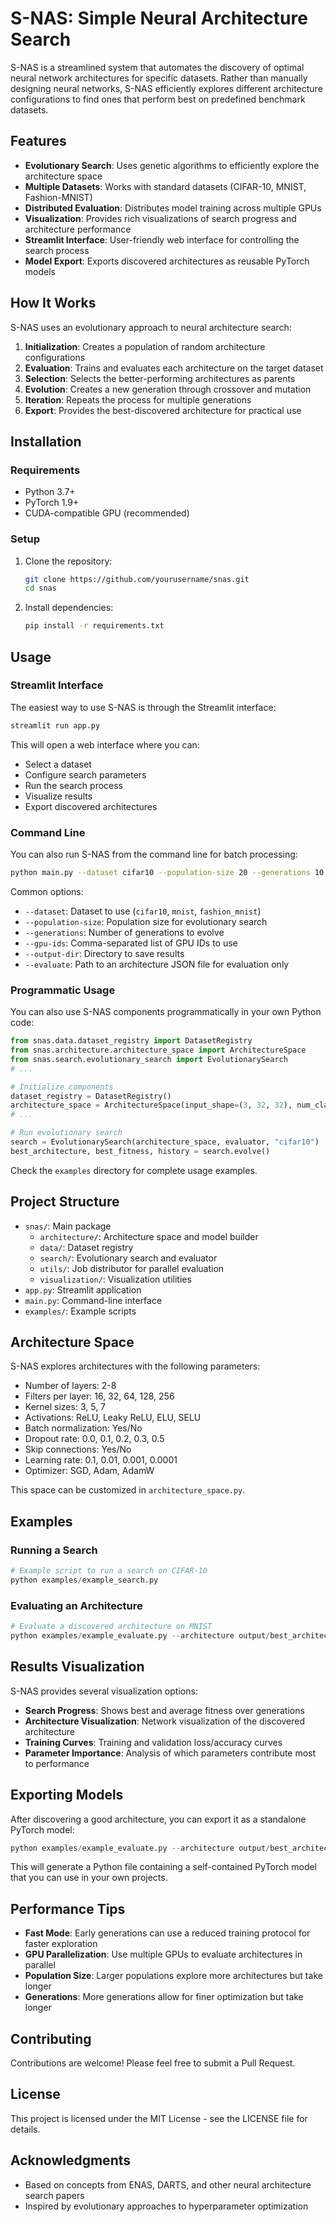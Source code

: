 # S-NAS: Simple Neural Architecture Search

S-NAS is a streamlined system that automates the discovery of optimal neural network architectures for specific datasets. Rather than manually designing neural networks, S-NAS efficiently explores different architecture configurations to find ones that perform best on predefined benchmark datasets.

## Features

- **Evolutionary Search**: Uses genetic algorithms to efficiently explore the architecture space
- **Multiple Datasets**: Works with standard datasets (CIFAR-10, MNIST, Fashion-MNIST)
- **Distributed Evaluation**: Distributes model training across multiple GPUs
- **Visualization**: Provides rich visualizations of search progress and architecture performance
- **Streamlit Interface**: User-friendly web interface for controlling the search process
- **Model Export**: Exports discovered architectures as reusable PyTorch models

## How It Works

S-NAS uses an evolutionary approach to neural architecture search:

1. **Initialization**: Creates a population of random architecture configurations
2. **Evaluation**: Trains and evaluates each architecture on the target dataset
3. **Selection**: Selects the better-performing architectures as parents
4. **Evolution**: Creates a new generation through crossover and mutation
5. **Iteration**: Repeats the process for multiple generations
6. **Export**: Provides the best-discovered architecture for practical use

## Installation

### Requirements

- Python 3.7+
- PyTorch 1.9+
- CUDA-compatible GPU (recommended)

### Setup

1. Clone the repository:
   ```bash
   git clone https://github.com/yourusername/snas.git
   cd snas
   ```

2. Install dependencies:
   ```bash
   pip install -r requirements.txt
   ```

## Usage

### Streamlit Interface

The easiest way to use S-NAS is through the Streamlit interface:

```bash
streamlit run app.py
```

This will open a web interface where you can:
- Select a dataset
- Configure search parameters
- Run the search process
- Visualize results
- Export discovered architectures

### Command Line

You can also run S-NAS from the command line for batch processing:

```bash
python main.py --dataset cifar10 --population-size 20 --generations 10 --gpu-ids 0,1
```

Common options:
- `--dataset`: Dataset to use (`cifar10`, `mnist`, `fashion_mnist`)
- `--population-size`: Population size for evolutionary search
- `--generations`: Number of generations to evolve
- `--gpu-ids`: Comma-separated list of GPU IDs to use
- `--output-dir`: Directory to save results
- `--evaluate`: Path to an architecture JSON file for evaluation only

### Programmatic Usage

You can also use S-NAS components programmatically in your own Python code:

```python
from snas.data.dataset_registry import DatasetRegistry
from snas.architecture.architecture_space import ArchitectureSpace
from snas.search.evolutionary_search import EvolutionarySearch
# ...

# Initialize components
dataset_registry = DatasetRegistry()
architecture_space = ArchitectureSpace(input_shape=(3, 32, 32), num_classes=10)
# ...

# Run evolutionary search
search = EvolutionarySearch(architecture_space, evaluator, "cifar10")
best_architecture, best_fitness, history = search.evolve()
```

Check the `examples` directory for complete usage examples.

## Project Structure

- `snas/`: Main package
  - `architecture/`: Architecture space and model builder
  - `data/`: Dataset registry
  - `search/`: Evolutionary search and evaluator
  - `utils/`: Job distributor for parallel evaluation
  - `visualization/`: Visualization utilities
- `app.py`: Streamlit application
- `main.py`: Command-line interface
- `examples/`: Example scripts

## Architecture Space

S-NAS explores architectures with the following parameters:

- Number of layers: 2-8
- Filters per layer: 16, 32, 64, 128, 256
- Kernel sizes: 3, 5, 7
- Activations: ReLU, Leaky ReLU, ELU, SELU
- Batch normalization: Yes/No
- Dropout rate: 0.0, 0.1, 0.2, 0.3, 0.5
- Skip connections: Yes/No
- Learning rate: 0.1, 0.01, 0.001, 0.0001
- Optimizer: SGD, Adam, AdamW

This space can be customized in `architecture_space.py`.

## Examples

### Running a Search

```python
# Example script to run a search on CIFAR-10
python examples/example_search.py
```

### Evaluating an Architecture

```python
# Evaluate a discovered architecture on MNIST
python examples/example_evaluate.py --architecture output/best_architecture.json --dataset mnist
```

## Results Visualization

S-NAS provides several visualization options:

- **Search Progress**: Shows best and average fitness over generations
- **Architecture Visualization**: Network visualization of the discovered architecture
- **Training Curves**: Training and validation loss/accuracy curves
- **Parameter Importance**: Analysis of which parameters contribute most to performance

## Exporting Models

After discovering a good architecture, you can export it as a standalone PyTorch model:

```python
python examples/example_evaluate.py --architecture output/best_architecture.json --dataset cifar10 --export-model
```

This will generate a Python file containing a self-contained PyTorch model that you can use in your own projects.

## Performance Tips

- **Fast Mode**: Early generations can use a reduced training protocol for faster exploration
- **GPU Parallelization**: Use multiple GPUs to evaluate architectures in parallel
- **Population Size**: Larger populations explore more architectures but take longer
- **Generations**: More generations allow for finer optimization but take longer

## Contributing

Contributions are welcome! Please feel free to submit a Pull Request.

## License

This project is licensed under the MIT License - see the LICENSE file for details.

## Acknowledgments

- Based on concepts from ENAS, DARTS, and other neural architecture search papers
- Inspired by evolutionary approaches to hyperparameter optimization